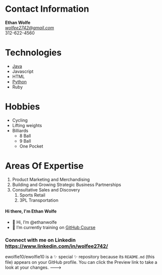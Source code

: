 # Contact Information
**Ethan Wolfe**<br/>
*wolfee2742@gmail.com*<br/>
312-622-4560
# Technologies
- [Java](https://docs.oracle.com/en/java/)
- Javascript
- HTML
- [Python](https://docs.python.org/3/)
- Ruby
# Hobbies
* Cycling
* Lifting weights
* Billiards
  * 8 Ball
  * 9 Ball
  * One Pocket
# Areas Of Expertise
1. Product Marketing and Merchandising
2. Building and Growing Strategic Business Partnerships
3. Consultative Sales and Discovery
   1. Sports Retail
   2. 3PL Transportation

#### Hi there, I'm Ethan Wolfe 
- 👋 Hi, I’m @ethanwolfe
- 🌱 I’m currently training on [GitHub Course](https://github.com/codesandbox/static-template/blob/master/.codesandbox/template.json)

### Connect with me on Linkedin <Link>https://www.linkedin.com/in/wolfee2742/</link> 

ewolfie10/ewolfie10 is a ✨ special ✨ repository because its `README.md` (this file) appears on your GitHub profile.
You can click the Preview link to take a look at your changes.
--->


